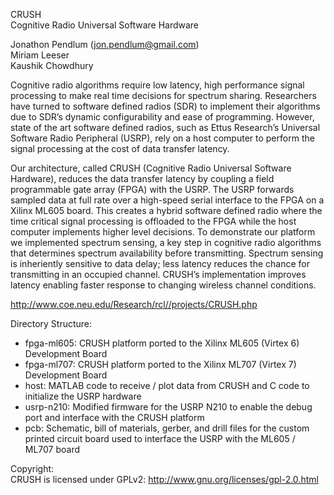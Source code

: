 CRUSH  
Cognitive Radio Universal Software Hardware  

Jonathon Pendlum (jon.pendlum@gmail.com)  
Miriam Leeser  
Kaushik Chowdhury  

Cognitive radio algorithms require low latency, high performance signal processing to make real time decisions for spectrum sharing. Researchers have turned to software defined radios (SDR) to implement their algorithms due to SDR’s dynamic configurability and ease of programming. However, state of the art software defined radios, such as Ettus Research’s Universal Software Radio Peripheral (USRP), rely on a host computer to perform the signal processing at the cost of data transfer latency.

Our architecture, called CRUSH (Cognitive Radio Universal Software Hardware), reduces the data transfer latency by coupling a field programmable gate array (FPGA) with the USRP. The USRP forwards sampled data at full rate over a high-speed serial interface to the FPGA on a Xilinx ML605 board. This creates a hybrid software defined radio where the time critical signal processing is offloaded to the FPGA while the host computer implements higher level decisions. To demonstrate our platform we implemented spectrum sensing, a key step in cognitive radio algorithms that determines spectrum availability before transmitting. Spectrum sensing is inheriently sensitive to data delay; less latency reduces the chance for transmitting in an occupied channel. CRUSH’s implementation improves latency enabling faster response to changing wireless channel conditions.

http://www.coe.neu.edu/Research/rcl//projects/CRUSH.php

Directory Structure:

- fpga-ml605: CRUSH platform ported to the Xilinx ML605 (Virtex 6) Development Board
- fpga-ml707: CRUSH platform ported to the Xilinx ML707 (Virtex 7) Development Board
- host: MATLAB code to receive / plot data from CRUSH and C code to initialize the USRP hardware
- usrp-n210: Modified firmware for the USRP N210 to enable the debug port and interface with the CRUSH platform
- pcb: Schematic, bill of materials, gerber, and drill files for the custom printed circuit board used to interface the USRP with the ML605 / ML707 board

Copyright:  
CRUSH is licensed under GPLv2: http://www.gnu.org/licenses/gpl-2.0.html
